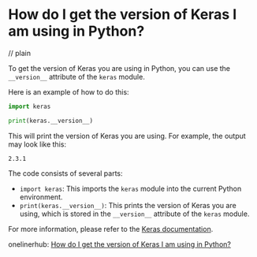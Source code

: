 # How do I get the version of Keras I am using in Python?
// plain

To get the version of Keras you are using in Python, you can use the `__version__` attribute of the `keras` module.

Here is an example of how to do this:

```python
import keras

print(keras.__version__)
```

This will print the version of Keras you are using. For example, the output may look like this:

```
2.3.1
```

The code consists of several parts:

- `import keras`: This imports the `keras` module into the current Python environment.
- `print(keras.__version__)`: This prints the version of Keras you are using, which is stored in the `__version__` attribute of the `keras` module.

For more information, please refer to the [Keras documentation](https://keras.io/).

onelinerhub: [How do I get the version of Keras I am using in Python?](https://onelinerhub.com/python-keras/how-do-i-get-the-version-of-keras-i-am-using-in-python)
